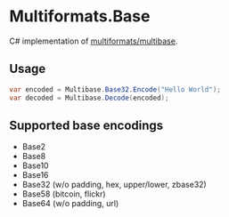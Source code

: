 # Multiformats.Base
C# implementation of [multiformats/multibase](https://github.com/multiformats/multibase).

## Usage
``` cs
var encoded = Multibase.Base32.Encode("Hello World");
var decoded = Multibase.Decode(encoded);
```

## Supported base encodings

* Base2
* Base8
* Base10
* Base16
* Base32 (w/o padding, hex, upper/lower, zbase32)
* Base58 (bitcoin, flickr)
* Base64 (w/o padding, url)
